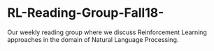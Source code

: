 # RL-Reading-Group-Fall18-
Our weekly reading group where we discuss Reinforcement Learning approaches in the domain of Natural Language Processing.
